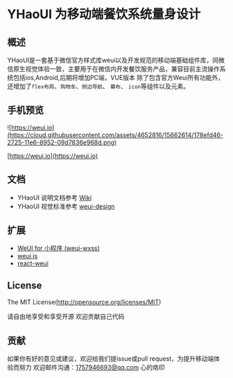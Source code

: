 # YHaoUI 为移动端餐饮系统量身设计

## 概述

YHaoUI是一套基于微信官方样式库weui以及开发规范的移动端基础组件库，同微信原生视觉体验一致，主要用于在微信内开发餐饮服务产品，兼容目前主流操作系统包括ios,Android,后期将增加PC端，VUE版本
除了包含官方Weui所有功能外，还增加了`flex布局`、`购物车`、`侧边导航`、 `幕布`、 `icon`等组件以及元素。

## 手机预览

![https://weui.io](https://cloud.githubusercontent.com/assets/4652816/15662614/178efd46-2725-11e6-8952-09d7836e968d.png)

[https://weui.io](https://weui.io)


## 文档
- YHaoUI 说明文档参考 [Wiki](https://github.com/weui/weui/wiki)
- YHaoUI 视觉标准参考 [weui-design](https://github.com/weui/weui-design)

## 扩展
- [WeUI for 小程序 (weui-wxss)](https://github.com/weui/weui-wxss/)
- [weui.js](https://github.com/weui/weui.js/)
- [react-weui](https://github.com/weui/react-weui/)

## License
The MIT License(http://opensource.org/licenses/MIT)

请自由地享受和享受开源
欢迎贡献自己代码

## 贡献

如果你有好的意见或建议，欢迎给我们提issue或pull request，为提升移动端体验而努力
欢迎邮件沟通：1757946693@qq.com 心的烙印
